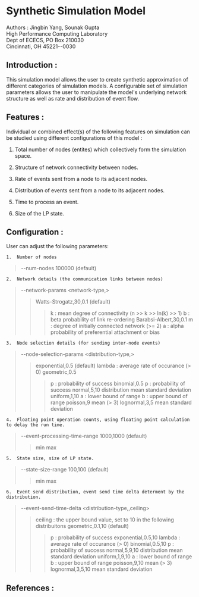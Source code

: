 # Synthetic Simulation Model #

Authors : Jingbin Yang, Sounak Gupta <br>
High Performance Computing Laboratory <br>
Dept of ECECS, PO Box 210030 <br>
Cincinnati, OH  45221--0030 <br>


## Introduction : ##

This simulation model allows the user to create synthetic approximation of different
categories of simulation models. A configurable set of simulation parameters allows
the user to manipulate the model's underlying network structure as well as rate and
distribution of event flow.


## Features : ##

Individual or combined effect(s) of the following features on simulation can be
studied using different configurations of this model :

1. Total number of nodes (entites) which collectively form the simulation space.

2. Structure of network connectivity between nodes.

3. Rate of events sent from a node to its adjacent nodes.

4. Distribution of events sent from a node to its adjacent nodes.

5. Time to process an event.

6. Size of the LP state.


## Configuration : ##

User can adjust the following parameters:

    1.  Number of nodes
> --num-nodes 100000 (default)
   
    2.  Network details (the communication links between nodes)
> --network-params <network-type,<network-params>>
> > Watts-Strogatz,30,0.1 (default)
> > > k : mean degree of connectivity (n >> k >> ln(k) >> 1)
> > > b : beta probability of link re-ordering
> > Barabsi-Albert,30,0.1
> > > m : degree of initially connected network (>= 2)
> > > a : alpha probability of preferential attachment or bias

    3.  Node selection details (for sending inter-node events)
> --node-selection-params <distribution-type,<distribution-params>>
> > exponential,0.5 (default)
> > lambda : average rate of occurance (> 0)
> > geometric,0.5
> > > p : probability of success
> > binomial,0.5
> > > p : probability of success
> > normal,5,10
> > > distribution mean
> > > standard deviation
> > uniform,1,10
> > > a : lower bound of range
> > > b : upper bound of range
> > poisson,9
> > > mean (> 3)
> > lognormal,3,5
> > > mean
> > > standard deviation

    4.  Floating point operation counts, using floating point calculation to delay the run time.
> --event-processing-time-range 1000,1000 (default)
> > min
> > max

    5.  State size, size of LP state.
> --state-size-range 100,100 (default)
> > min
> > max

    6.  Event send distribution, event send time delta determent by the distribution.
> --event-send-time-delta <distribution-type,<distribution-params>,ceiling>
> > ceiling : the upper bound value, set to 10 in the following distribuitons
> > geometric,0.1,10 (default)
> > > p : probability of success
> > > exponential,0.5,10
> > > lambda : average rate of occurance (> 0)
> > binomial,0.5,10
> > > p : probability of success
> > normal,5,9,10
> > > distribution mean
> > > standard deviation
> > uniform,1,9,10
> > > a : lower bound of range
> > > b : upper bound of range
> > poisson,9,10
> > > mean (> 3)
> > lognormal,3,5,10
> > > mean
> > > standard deviation


## References : ##

